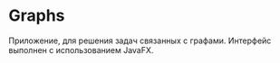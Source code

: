 # Graphs
Приложение, для решения задач связанных с графами.
Интерфейс выполнен с использованием JavaFX.

